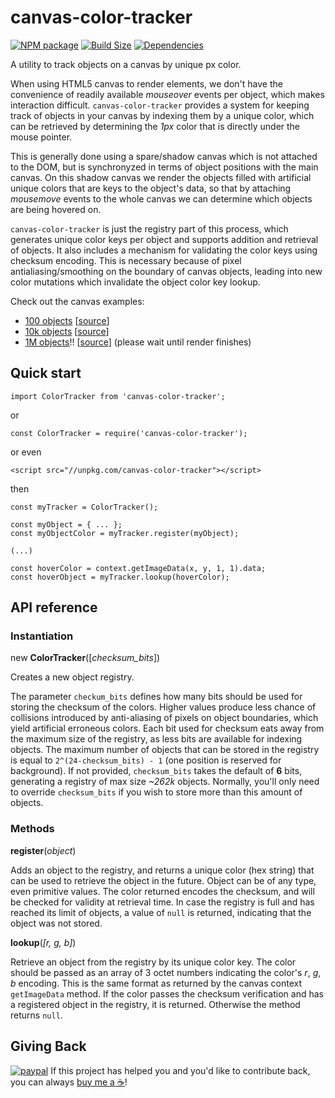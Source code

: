 canvas-color-tracker
====================

[![NPM package][npm-img]][npm-url]
[![Build Size][build-size-img]][build-size-url]
[![Dependencies][dependencies-img]][dependencies-url]

A utility to track objects on a canvas by unique px color.

When using HTML5 canvas to render elements, we don't have the convenience of readily available *mouseover* events per object, which makes interaction difficult.
`canvas-color-tracker` provides a system for keeping track of objects in your canvas by indexing them by a unique color, which can be retrieved by determining the *1px* color that is directly under the mouse pointer.

This is generally done using a spare/shadow canvas which is not attached to the DOM, but is synchronyzed in terms of object positions with the main canvas. On this shadow canvas we render the objects filled with artificial unique colors that are keys to the object's data, so that by attaching *mousemove* events to the whole canvas we can determine which objects are being hovered on.

`canvas-color-tracker` is just the registry part of this process, which generates unique color keys per object and supports addition and retrieval of objects. It also includes a mechanism for validating the color keys using checksum encoding. This is necessary because of pixel antialiasing/smoothing on the boundary of canvas objects, leading into new color mutations which invalidate the object color key lookup.

Check out the canvas examples:
* [100 objects](https://vasturiano.github.io/canvas-color-tracker/example/canvas-small.html) [[source](https://github.com/vasturiano/canvas-color-tracker/blob/master/example/canvas-small.html)]
* [10k objects](https://vasturiano.github.io/canvas-color-tracker/example/canvas-medium.html) [[source](https://github.com/vasturiano/canvas-color-tracker/blob/master/example/canvas-medium.html)]
* [1M objects](https://vasturiano.github.io/canvas-color-tracker/example/canvas-huge-1M.html)!! [[source](https://github.com/vasturiano/canvas-color-tracker/blob/master/example/canvas-huge-1M.html)] (please wait until render finishes)

## Quick start

```
import ColorTracker from 'canvas-color-tracker';
```
or
```
const ColorTracker = require('canvas-color-tracker');
```
or even
```
<script src="//unpkg.com/canvas-color-tracker"></script>
```
then
```
const myTracker = ColorTracker();

const myObject = { ... };
const myObjectColor = myTracker.register(myObject);

(...)

const hoverColor = context.getImageData(x, y, 1, 1).data;
const hoverObject = myTracker.lookup(hoverColor);
```

## API reference

### Instantiation

new <b>ColorTracker</b>([<i>checksum_bits</i>])

Creates a new object registry. 

The parameter `checkum_bits` defines how many bits should be used for storing the checksum of the colors. Higher values produce less chance of collisions introduced by anti-aliasing of pixels on object boundaries, which yield artificial erroneous colors. Each bit used for checksum eats away from the maximum size of the registry, as less bits are available for indexing objects. The maximum number of objects that can be stored in the registry is equal to `2^(24-checksum_bits) - 1` (one position is reserved for background). If not provided, `checksum_bits` takes the default of **6** bits, generating a registry of max size *~262k* objects. Normally, you'll only need to override `checksum_bits` if you wish to store more than this amount of objects.

### Methods

<b>register</b>(<i>object</i>)

Adds an object to the registry, and returns a unique color (hex string) that can be used to retrieve the object in the future. Object can be of any type, even primitive values. The color returned encodes the checksum, and will be checked for validity at retrieval time. In case the registry is full and has reached its limit of objects, a value of `null` is returned, indicating that the object was not stored.

<b>lookup</b>(<i>[r, g, b]</i>)

Retrieve an object from the registry by its unique color key. The color should be passed as an array of 3 octet numbers indicating the color's _r_, _g_, _b_ encoding. This is the same format as returned by the canvas context `getImageData` method. If the color passes the checksum verification and has a registered object in the registry, it is returned. Otherwise the method returns `null`.

## Giving Back

[![paypal](https://www.paypalobjects.com/en_US/i/btn/btn_donate_SM.gif)](https://www.paypal.com/cgi-bin/webscr?cmd=_donations&business=L398E7PKP47E8&currency_code=USD&source=url) If this project has helped you and you'd like to contribute back, you can always [buy me a ☕](https://www.paypal.com/cgi-bin/webscr?cmd=_donations&business=L398E7PKP47E8&currency_code=USD&source=url)!

[npm-img]: https://img.shields.io/npm/v/canvas-color-tracker.svg
[npm-url]: https://npmjs.org/package/canvas-color-tracker
[build-size-img]: https://img.shields.io/bundlephobia/minzip/canvas-color-tracker.svg
[build-size-url]: https://bundlephobia.com/result?p=canvas-color-tracker
[dependencies-img]: https://img.shields.io/david/vasturiano/canvas-color-tracker.svg
[dependencies-url]: https://david-dm.org/vasturiano/canvas-color-tracker
